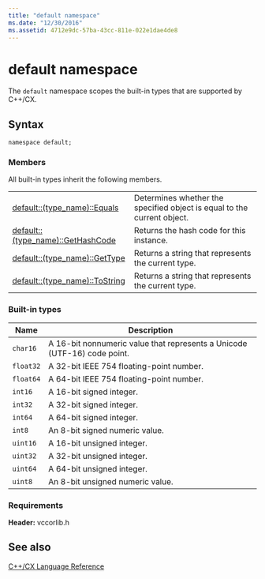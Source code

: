 ```yaml
---
title: "default namespace"
ms.date: "12/30/2016"
ms.assetid: 4712e9dc-57ba-43cc-811e-022e1dae4de8
---
```

# default namespace

The `default` namespace scopes the built-in types that are supported by C++/CX.

## Syntax

```
namespace default;
```

### Members

All built-in types inherit the following members.

|||
|-|-|
|[default::(type_name)::Equals](../cppcx/default-type-name-equals-method.md)|Determines whether the specified object is equal to the current object.|
|[default::(type_name)::GetHashCode](../cppcx/default-type-name-gethashcode-method.md)|Returns the hash code for this instance.|
|[default::(type_name)::GetType](../cppcx/default-type-name-gettype-method.md)|Returns a string that represents the current type.|
|[default::(type_name)::ToString](../cppcx/default-type-name-tostring-method.md)|Returns a string that represents the current type.|

### Built-in types

|Name|Description|
|----------|-----------------|
|`char16`|A 16-bit nonnumeric value that represents a Unicode (UTF-16) code point.|
|`float32`|A 32-bit IEEE 754 floating-point number.|
|`float64`|A 64-bit IEEE 754 floating-point number.|
|`int16`|A 16-bit signed integer.|
|`int32`|A 32-bit signed integer.|
|`int64`|A 64-bit signed integer.|
|`int8`|An 8-bit signed numeric value.|
|`uint16`|A 16-bit unsigned integer.|
|`uint32`|A 32-bit unsigned integer.|
|`uint64`|A 64-bit unsigned integer.|
|`uint8`|An 8-bit unsigned numeric value.|

### Requirements

**Header:** vccorlib.h

## See also

[C++/CX Language Reference](../cppcx/visual-c-language-reference-c-cx.md)
